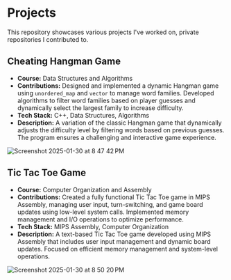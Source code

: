 # Projects
This repository showcases various projects I've worked on, private repositories I contributed to.

## Cheating Hangman Game
- **Course:** Data Structures and Algorithms
- **Contributions:** Designed and implemented a dynamic Hangman game using `unordered_map` and `vector` to manage word families. Developed algorithms to filter word families based on player guesses and dynamically select the largest family to increase difficulty.
- **Tech Stack:** C++, Data Structures, Algorithms
- **Description:** A variation of the classic Hangman game that dynamically adjusts the difficulty level by filtering words based on previous guesses. The program ensures a challenging and interactive game experience.

![Screenshot 2025-01-30 at 8 47 42 PM](https://github.com/user-attachments/assets/01a8be6b-959e-4f4b-b4aa-8f4f9f7b13ab)

  
##  Tic Tac Toe Game
- **Course:** Computer Organization and Assembly
- **Contributions:** Created a fully functional Tic Tac Toe game in MIPS Assembly, managing user input, turn-switching, and game board updates using low-level system calls. Implemented memory management and I/O operations to optimize performance.
- **Tech Stack:** MIPS Assembly, Computer Organization
- **Description:** A text-based Tic Tac Toe game developed using MIPS Assembly that includes user input management and dynamic board updates. Focused on efficient memory management and system-level operations.

![Screenshot 2025-01-30 at 8 50 20 PM](https://github.com/user-attachments/assets/44ce097f-fdb0-48d5-a058-9735e6fd4c74)
